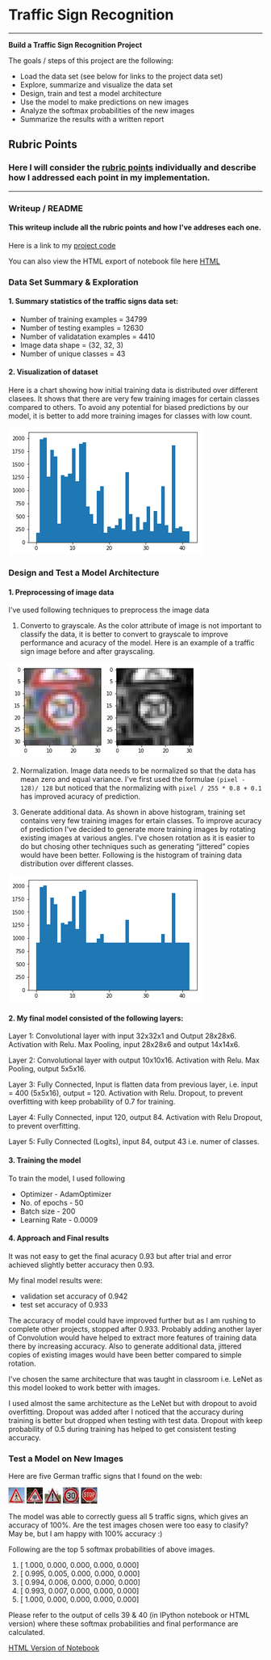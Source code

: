 # **Traffic Sign Recognition** 

---

**Build a Traffic Sign Recognition Project**

The goals / steps of this project are the following:
* Load the data set (see below for links to the project data set)
* Explore, summarize and visualize the data set
* Design, train and test a model architecture
* Use the model to make predictions on new images
* Analyze the softmax probabilities of the new images
* Summarize the results with a written report


[//]: # (Image References)

[image1]: ./Initial_Distib.png "Data Visualization 1"
[image2]: ./Final_Distib.png "Data Visualization 1"
[image3]: ./examples/grayscale.jpg "Grayscaling"
[image4]: ./add_images/walk.jpg "Traffic Sign 1"
[image5]: ./add_images/unknown.jpg "Traffic Sign 2"
[image6]: ./add_images/exclam.jpg "Traffic Sign 3"
[image7]: ./add_images/30.jpg "Traffic Sign 4"
[image8]: ./add_images/stop.jpg "Traffic Sign 5"



## Rubric Points
### Here I will consider the [rubric points](https://review.udacity.com/#!/rubrics/481/view) individually and describe how I addressed each point in my implementation.  

---
### Writeup / README

#### This writeup include all the rubric points and how I've addreses each one. 

Here is a link to my [project code](https://github.com/anilsirish/CarND-Traffic-Sign-Classifier-Project/blob/master/Traffic_Sign_Classifier.ipynb)

You can also view the HTML export of notebook file here [HTML](http://htmlpreview.github.io/?https://github.com/anilsirish/CarND-Traffic-Sign-Classifier-Project/blob/master/Traffic_Sign_Classifier.html)

### Data Set Summary & Exploration

#### 1. Summary statistics of the traffic signs data set:

* Number of training examples = 34799
* Number of testing examples = 12630
* Number of validatation examples = 4410
* Image data shape = (32, 32, 3)
* Number of unique classes = 43

#### 2. Visualization of dataset

Here is a chart showing how initial training data is distributed over different clasees. It shows that there are very few training images for certain classes compared to others. To avoid any potential for biased predictions by our model, it is better to add more training images for classes with low count. 

![Initial Distribution][image1]

### Design and Test a Model Architecture

#### 1. Preprocessing of image data

I've used following techniques to preprocess the image data

1. Converto to grayscale. As the color attribute of image is not important to classify the data, it is better to convert to grayscale to improve performance and acuracy of the model. Here is an example of a traffic sign image before and after grayscaling.

![Gray Scale Image][image3]

2. Normalization. Image data needs to be normalized so that the data has mean zero and equal variance. I've first used the formulae `(pixel - 128)/ 128` but noticed that the normalizing with `pixel / 255 * 0.8 + 0.1` has improved acuracy of prediction.

3. Generate additional data. As shown in above histogram, training set contains very few training images for ertain classes. To improve acuracy of prediction I've decided to generate more training images by rotating existing images at various angles. I've chosen rotation as it is easier to do but chosing other techniques such as generating “jittered” copies would have been better. Following is the histogram of training data distribution over different classes.

![Final Distribution][image2]


#### 2. My final model consisted of the following layers:


Layer 1: Convolutional layer with input 32x32x1 and Output 28x28x6.
         Activation with Relu.
         Max Pooling, input 28x28x6 and output 14x14x6.
         
Layer 2: Convolutional layer with output 10x10x16.
         Activation with Relu.
         Max Pooling, output 5x5x16.

Layer 3: Fully Connected, Input is flatten data from previous layer, i.e. input = 400 (5x5x16), output = 120.
         Activation with Relu.
         Dropout, to prevent overfitting with keep probability of 0.7 for training.
         
Layer 4: Fully Connected, input 120, output 84.
         Activation with Relu
         Dropout, to prevent overfitting.
         
Layer 5: Fully Connected (Logits), input 84, output 43 i.e. numer of classes.


#### 3. Training the model

To train the model, I used following

* Optimizer - AdamOptimizer
* No. of epochs - 50
* Batch size - 200
* Learning Rate - 0.0009

#### 4. Approach and Final results

It was not easy to get the final acuracy 0.93 but after trial and error achieved slightly better accuracy then 0.93.

My final model results were:
* validation set accuracy of 0.942
* test set accuracy of 0.933

The accuracy of model could have improved further but as I am rushing to complete other projects, stopped after 0.933. Probably adding another layer of Convolution would have helped to extract more features of training data there by increasing accuracy. Also to generate additional data, jittered copies of existing images would have been better compared to simple rotation.

I've chosen the same architecture that was taught in classroom i.e. LeNet as this model looked to work better with images. 

I used almost the same architecture as the LeNet but with dropout to avoid overfitting. Dropout was added after I noticed that the accuracy during training is better but dropped when testing with test data. Dropout with keep probability of 0.5 during training has helped to get consistent testing accuracy.


### Test a Model on New Images

Here are five German traffic signs that I found on the web:

![Traffic Sign 1][image4] ![Traffic Sign 2][image5] ![Traffic Sign 3][image6] 
![Traffic Sign 4][image7] ![Traffic Sign 5][image8]


The model was able to correctly guess all 5 traffic signs, which gives an accuracy of 100%. Are the test images chosen were too easy to clasify? May be, but I am happy with 100% accuracy :) 

Following are the top 5 softmax probabilities of above images.

 1. [ 1.000,  0.000,  0.000,  0.000,  0.000] 
 2. [ 0.995,  0.005,  0.000,  0.000,  0.000] 
 3. [ 0.994,  0.006,  0.000,  0.000,  0.000] 
 4. [ 0.993,  0.007,  0.000,  0.000,  0.000]
 5. [ 1.000,  0.000,  0.000,  0.000,  0.000] 

Please refer to the output of cells 39 & 40 (in IPython notebook or HTML version) where these softmax probabilities and final performance are calculated.

 [HTML Version of Notebook](http://htmlpreview.github.io/?https://github.com/anilsirish/CarND-Traffic-Sign-Classifier-Project/blob/master/Traffic_Sign_Classifier.html)

